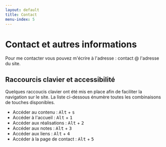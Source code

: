```yaml
---
layout: default
title: Contact
menu-index: 5
---
```


# Contact et autres informations

Pour me contacter vous pouvez m'écrire à l'adresse : contact @ l'adresse du site.

## Raccourcis clavier et accessibilité

Quelques raccoucis clavier ont été mis en place afin de faciliter la navigation sur le site. La liste ci-dessous énumère toutes les combinaisons de touches disponibles.

- Accéder au contenu : <kbd>Alt</kbd> + <kbd>s</kbd>
- Accéder à l'accueil : <kbd>Alt</kbd> + <kbd>1</kbd>
- Accéder aux réalisations : <kbd>Alt</kbd> + <kbd>2</kbd>
- Accéder aux notes : <kbd>Alt</kbd> + <kbd>3</kbd>
- Accéder aux liens : <kbd>Alt</kbd> + <kbd>4</kbd>
- Accéder à la page de contact : <kbd>Alt</kbd> + <kbd>5</kbd>